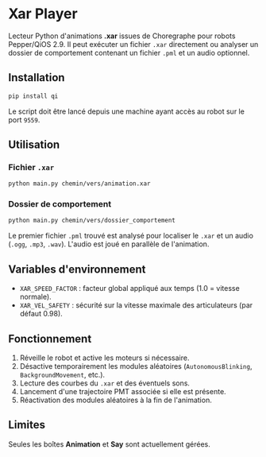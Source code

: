 # Xar Player

Lecteur Python d'animations **.xar** issues de Choregraphe pour robots Pepper/QiOS 2.9.
Il peut exécuter un fichier `.xar` directement ou analyser un dossier de comportement
contenant un fichier `.pml` et un audio optionnel.

## Installation

```bash
pip install qi
```

Le script doit être lancé depuis une machine ayant accès au robot sur le port `9559`.

## Utilisation

### Fichier `.xar`

```bash
python main.py chemin/vers/animation.xar
```

### Dossier de comportement

```bash
python main.py chemin/vers/dossier_comportement
```

Le premier fichier `.pml` trouvé est analysé pour localiser le `.xar` et un audio
(`.ogg`, `.mp3`, `.wav`). L'audio est joué en parallèle de l'animation.

## Variables d'environnement

- `XAR_SPEED_FACTOR` : facteur global appliqué aux temps (1.0 = vitesse normale).
- `XAR_VEL_SAFETY` : sécurité sur la vitesse maximale des articulateurs (par défaut 0.98).

## Fonctionnement

1. Réveille le robot et active les moteurs si nécessaire.
2. Désactive temporairement les modules aléatoires (`AutonomousBlinking`, `BackgroundMovement`, etc.).
3. Lecture des courbes du `.xar` et des éventuels sons.
4. Lancement d'une trajectoire PMT associée si elle est présente.
5. Réactivation des modules aléatoires à la fin de l'animation.

## Limites

Seules les boîtes **Animation** et **Say** sont actuellement gérées.
